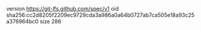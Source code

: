 version https://git-lfs.github.com/spec/v1
oid sha256:cc2d8205f2209ec9729cda3a986a0a64b0727ab7ca505e18a93c25a376964bc0
size 286
